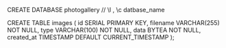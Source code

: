 CREATE DATABASE photogallery   // \l  , \c datbase_name 

CREATE TABLE images (
    id SERIAL PRIMARY KEY,
    filename VARCHAR(255) NOT NULL,
    type VARCHAR(100) NOT NULL,
    data BYTEA NOT NULL,
    created_at TIMESTAMP DEFAULT CURRENT_TIMESTAMP
);
